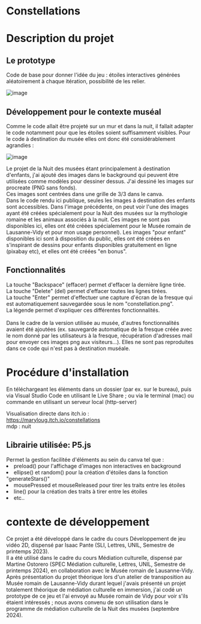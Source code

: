 # Constellations
<h1>Description du projet</h1>
<h2>Le prototype</h2>
Code de base pour donner l'idée du jeu : étoiles interactives générées aléatoirement à chaque itération, possibilité de les relier.

![image](https://github.com/user-attachments/assets/bce0428d-a4a8-4a60-87fd-12c2049a1263)


<h2>Développement pour le contexte muséal</h2>
Comme le code allait être projeté sur un mur et dans la nuit, il fallait adapter le code notamment pour que les étoiles soient suffisamment visibles. Pour le code à destination du musée elles ont donc été considérablement agrandies : 

![image](https://github.com/user-attachments/assets/2feca862-29ee-4094-aff5-4776f6b8ec1c)

Le projet de la Nuit des musées étant principalement à destination d'enfants, j'ai ajouté des images dans le background qui peuvent être utilisées comme modèles pour dessiner dessus. J'ai dessiné les images sur procreate (PNG sans fonds).
<br>Ces images sont centrées dans une grille de 3/3 dans le canva.
<br>Dans le code rendu ici publique, seules les images à destination des enfants sont accessibles. Dans l'image précédente, on peut voir l'une des images ayant été créées spécialement pour la Nuit des musées sur la mythologie romaine et les animaux associés à la nuit. Ces images ne sont pas disponibles ici, elles ont été créées spécialement pour le Musée romain de Lausanne-Vidy et pour mon usage personnel). Les images "pour enfant" disponibles ici sont à disposition du public, elles ont été créées en s'inspirant de dessins pour enfants disponibles gratuitement en ligne (pixabay etc), et elles ont été créées "en bonus".

<h2>Fonctionnalités</h2>
La touche "Backspace" (effacer) permet d'effacer la dernière ligne tirée.
<br>La touche "Delete" (del) permet d'effacer toutes les lignes tirées.
<br>La touche "Enter" permet d'effectuer une capture d'écran de la fresque qui est automatiquement sauvegardée sous le nom "constellation.png".
<br>La légende permet d'expliquer ces différentes fonctionnalités.
<br><br>Dans le cadre de la version utilisée au musée, d'autres fonctionnalités avaient été ajoutées (ex. sauvegarde automatique de la fresque créée avec le nom donné par les utilisateurs à la fresque, récupération d'adresses mail pour envoyer ces images png aux visiteurs...). Elles ne sont pas reproduites dans ce code qui n'est pas à destination muséale. 


<h1>Procédure d'installation</h1>
En téléchargeant les éléments dans un dossier (par ex. sur le bureau), puis via Visual Studio Code en utilisant le Live Share ; ou via le terminal (mac) ou commande en utilisant un serveur local (http-server)

Visualisation directe dans itch.io : 
<br>https://maryloug.itch.io/constellations
<br>mdp : nuit

<h2>Librairie utilisée: P5.js</h2>
Permet la gestion facilitée d'éléments au sein du canva tel que :
<li>preload() pour l'affichage d'images non interactives en background</li>
<li>ellipse() et random() pour la création d'étoiles dans la fonction "generateStars()"</li>
<li>mousePressed et mouseReleased pour tirer les traits entre les étoiles</li>
<li>line() pour la création des traits à tirer entre les étoiles</li>
<li>etc..</li>

<h1>contexte de développement</h1>
Ce projet a été développé dans le cadre du cours Développement de jeu vidéo 2D, dispensé par Isaac Pante (SLI, Lettres, UNIL, Semestre de printemps 2023).
<br>Il a été utilisé dans le cadre du cours Médiation culturelle, dispensé par Martine Ostorero (SPEC Médiation culturelle, Lettres, UNIL, Semestre de printemps 2024), en collaboration avec le Musée romain de Lausanne-Vidy.
Après présentation du projet théorique lors d'un atelier de transposition au Musée romain de Lausanne-Vidy durant lequel j'avais présenté un projet totalement théorique de médiation culturelle en immersion, j'ai codé un prototype de ce jeu et l'ai envoyé au Musée romain de Vidy pour voir s'ils étaient intéressés ; nous avons convenu de son utilisation dans le programme de médiation culturelle de la Nuit des musées (septembre 2024). 
